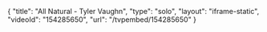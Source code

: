 {
    "title": "All Natural - Tyler Vaughn",
    "type": "solo",
    "layout": "iframe-static",
    "videoId": "154285650",
    "url": "\/tvpembed\/154285650"
}